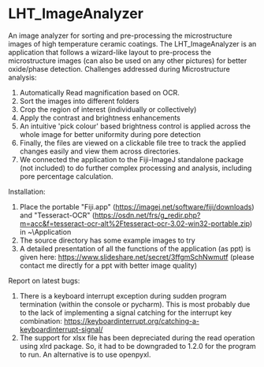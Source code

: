 # LHT_ImageAnalyzer

An image analyzer for sorting and pre-processing the microstructure images of high temperature ceramic coatings. The LHT_ImageAnalyzer is an application that follows a wizard-like layout to pre-process the microstructure images (can also be used on any other pictures) for better oxide/phase detection. 
Challenges addressed during Microstructure analysis:
1.	Automatically Read magnification based on OCR.
2.	Sort the images into different folders
3.	Crop the region of interest (individually or collectively)
4.	Apply the contrast and brightness enhancements
5.	An intuitive 'pick colour' based brightness control is applied across the whole image for better uniformity during pore detection
6.	Finally, the files are viewed on a clickable file tree to track the applied changes easily and view them across directories.
7.	We connected the application to the Fiji-ImageJ standalone package (not included) to do further complex processing and analysis, including pore percentage calculation.

Installation:
1.	Place the portable "Fiji.app" (https://imagej.net/software/fiji/downloads) and "Tesseract-OCR" (https://osdn.net/frs/g_redir.php?m=acc&f=tesseract-ocr-alt%2Ftesseract-ocr-3.02-win32-portable.zip) in ~\Application
2.	The source directory has some example images to try
3.	A detailed presentation of all the functions of the application (as ppt) is given here: https://www.slideshare.net/secret/3ffgmSchNwmutf (please contact me directly for a ppt with better image quality)


Report on latest bugs:
1.	There is a keyboard interrupt exception during sudden program termination (within the console or pycharm). This is most probably due to the lack of implementing a signal catching for the interrupt key combination: https://keyboardinterrupt.org/catching-a-keyboardinterrupt-signal/
2.	The support for xlsx file has been depreciated during the read operation using xlrd package. So, it had to be downgraded to 1.2.0 for the program to run. An alternative is to use openpyxl.
